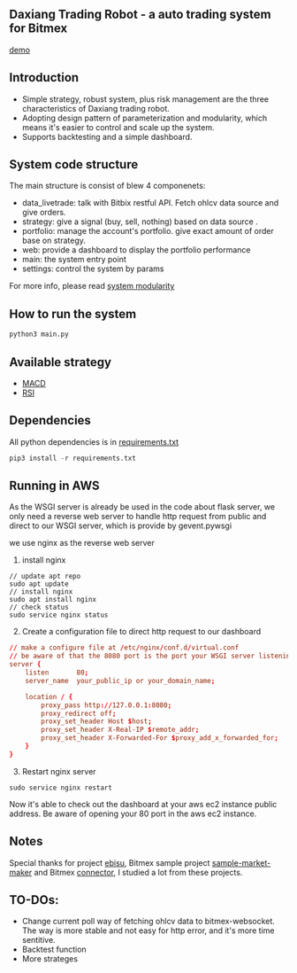 ## Daxiang Trading Robot - a auto trading system for Bitmex    
[demo](http://52.78.117.239/)

## Introduction    
- Simple strategy, robust system, plus risk management are the three characteristics of Daxiang trading robot.      
- Adopting design pattern of parameterization and modularity, which means it's easier to control and scale up the system.      
- Supports backtesting and a simple dashboard.   

## System code structure
The main structure is consist of blew 4 componenets:  
- data_livetrade: talk with Bitbix restful API. Fetch ohlcv data source and give orders. 
- strategy: give a signal (buy, sell, nothing) based on data source .
- portfolio: manage the account's portfolio. give exact amount of order base on strategy.
- web: provide a dashboard to display the portfolio performance
- main: the system entry point
- settings: control the system by params     

For more info, please read [system modularity](https://github.com/tw7613781/daxiang_trade/wiki/system-modularity)

## How to run the system  

```python
python3 main.py
```

## Available strategy
- [MACD](https://github.com/tw7613781/daxiang_trade/blob/master/strategy.py)   
- [RSI](https://github.com/tw7613781/daxiang_trade/blob/master/strategy.py)

## Dependencies
All python dependencies is in [requirements.txt](https://github.com/tw7613781/daxiang_trade/blob/master/requirements.txt)
```python
pip3 install -r requirements.txt
```

## Running in AWS
As the WSGI server is already be used in the code about flask server, we only need a reverse web server to handle http request from public and direct to our WSGI server, which is provide by gevent.pywsgi   

we use nginx as the reverse web server

1. install nginx 
```shell
// update apt repo
sudo apt update
// install nginx
sudo apt install nginx
// check status
sudo service nginx status
```

2. Create a configuration file to direct http request to our dashboard
```conf
// make a configure file at /etc/nginx/conf.d/virtual.conf
// be aware of that the 8080 port is the port your WSGI server listening to
server {
    listen       80;
    server_name  your_public_ip or your_domain_name;

    location / {
        proxy_pass http://127.0.0.1:8080;
        proxy_redirect off;
        proxy_set_header Host $host;
        proxy_set_header X-Real-IP $remote_addr;
        proxy_set_header X-Forwarded-For $proxy_add_x_forwarded_for;
    }
}
```

3. Restart nginx server
```shell
sudo service nginx restart
```

Now it's able to check out the dashboard at your aws ec2 instance public address. Be aware of opening your 80 port in the aws ec2 instance.

## Notes   
Special thanks for project [ebisu](https://github.com/noda-sin/ebisu), Bitmex sample project [sample-market-maker](https://github.com/BitMEX/sample-market-maker) and Bitmex [connector](https://github.com/BitMEX/api-connectors), I studied a lot from these projects.

## TO-DOs:
- Change current poll way of fetching ohlcv data to bitmex-websocket. The way is more stable and not easy for http error, and it's more time sentitive.
- Backtest function
- More strateges